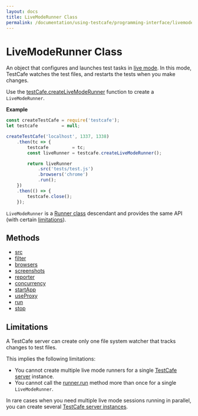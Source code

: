 ```yaml
---
layout: docs
title: LiveModeRunner Class
permalink: /documentation/using-testcafe/programming-interface/livemoderunner.html
---
```

# LiveModeRunner Class

An object that configures and launches test tasks in [live mode](../common-concepts/live-mode.md). In this mode, TestCafe watches the test files, and restarts the tests when you make changes.

Use the [testCafe.createLiveModeRunner](testcafe.md#createlivemoderunner) function to create a `LiveModeRunner`.

**Example**

```js
const createTestCafe = require('testcafe');
let testcafe         = null;

createTestCafe('localhost', 1337, 1338)
    .then(tc => {
        testcafe         = tc;
        const liveRunner = testcafe.createLiveModeRunner();

        return liveRunner
            .src('tests/test.js')
            .browsers('chrome')
            .run();
    })
    .then(() => {
        testcafe.close();
    });
```

`LiveModeRunner` is a [Runner class](runner.md) descendant and provides the same API (with certain [limitations](#limitations)).

## Methods

* [src](runner.md#src)
* [filter](runner.md#filter)
* [browsers](runner.md#browsers)
* [screenshots](runner.md#screenshots)
* [reporter](runner.md#reporter)
* [concurrency](runner.md#concurrency)
* [startApp](runner.md#startapp)
* [useProxy](runner.md#useproxy)
* [run](runner.md#run)
* [stop](runner.md#stop)

## Limitations

A TestCafe server can create only one file system watcher that tracks changes to test files.

This implies the following limitations:

* You cannot create multiple live mode runners for a single [TestCafe server](testcafe.md) instance.
* You cannot call the [runner.run](runner.md#run) method more than once for a single `LiveModeRunner`.

In rare cases when you need multiple live mode sessions running in parallel, you can create several [TestCafe server instances](testcafe.md).